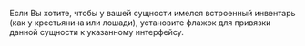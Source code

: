 Если Вы хотите, чтобы у вашей сущности имелся встроенный инвентарь (как у крестьянина или лошади), установите флажок для привязки данной сущности к указанному интерфейсу.